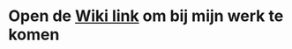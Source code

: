 # Open de [Wiki link](https://github.com/minorsmart/msi-smart-industry-thomasdewinkel/wiki) om bij mijn werk te komen
